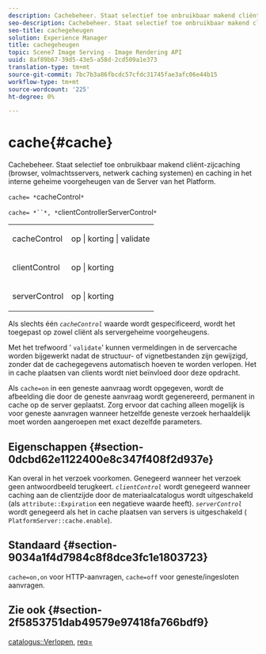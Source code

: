 ```yaml
---
description: Cachebeheer. Staat selectief toe onbruikbaar makend cliënt-zijcaching (browser, volmachtsservers, netwerk caching systemen) en caching in het interne geheime voorgeheugen van de Server van het Platform.
seo-description: Cachebeheer. Staat selectief toe onbruikbaar makend cliënt-zijcaching (browser, volmachtsservers, netwerk caching systemen) en caching in het interne geheime voorgeheugen van de Server van het Platform.
seo-title: cachegeheugen
solution: Experience Manager
title: cachegeheugen
topic: Scene7 Image Serving - Image Rendering API
uuid: 8af89b67-39d5-43e5-a58d-2cd509a1e373
translation-type: tm+mt
source-git-commit: 7bc7b3a86fbcdc57cfdc31745fae3afc06e44b15
workflow-type: tm+mt
source-wordcount: '225'
ht-degree: 0%

---
```



# cache{#cache}

Cachebeheer. Staat selectief toe onbruikbaar makend cliënt-zijcaching (browser, volmachtsservers, netwerk caching systemen) en caching in het interne geheime voorgeheugen van de Server van het Platform.

`cache= *`cacheControl`*`

`cache= *``*, *`clientControllerServerControl`*`

<table id="simpletable_CBB5DFBD48B444A4AA806B11299BC43E"> 
 <tr class="strow"> 
  <td class="stentry"> <p><span class="varname"> cacheControl</span> </p> </td> 
  <td class="stentry"> <p>op | korting | validate </p></td> 
 </tr> 
 <tr class="strow"> 
  <td class="stentry"> <p><span class="varname"> clientControl  </span> </p> </td> 
  <td class="stentry"> <p>op | korting </p></td> 
 </tr> 
 <tr class="strow"> 
  <td class="stentry"> <p><span class="varname"> serverControl  </span> </p></td> 
  <td class="stentry"> <p>op | korting </p></td> 
 </tr> 
</table>

Als slechts één *`cacheControl`* waarde wordt gespecificeerd, wordt het toegepast op zowel cliënt als servergeheime voorgeheugens.

Met het trefwoord &#39; `validate`&#39; kunnen vermeldingen in de servercache worden bijgewerkt nadat de structuur- of vignetbestanden zijn gewijzigd, zonder dat de cachegegevens automatisch hoeven te worden verlopen. Het in cache plaatsen van clients wordt niet beïnvloed door deze opdracht.

Als `cache=on` in een geneste aanvraag wordt opgegeven, wordt de afbeelding die door de geneste aanvraag wordt gegenereerd, permanent in cache op de server geplaatst. Zorg ervoor dat caching alleen mogelijk is voor geneste aanvragen wanneer hetzelfde geneste verzoek herhaaldelijk moet worden aangeroepen met exact dezelfde parameters.

## Eigenschappen {#section-0dcbd62e1122400e8c347f408f2d937e}

Kan overal in het verzoek voorkomen. Genegeerd wanneer het verzoek geen antwoordbeeld terugkeert. *`clientControl`* wordt genegeerd wanneer caching aan de clientzijde door de materiaalcatalogus wordt uitgeschakeld (als  `attribute::Expiration` een negatieve waarde heeft). *`serverControl`* wordt genegeerd als het in cache plaatsen van servers is uitgeschakeld (  `PlatformServer::cache.enable`).

## Standaard {#section-9034a1f4d7984c8f8dce3fc1e1803723}

`cache=on,on` voor HTTP-aanvragen,  `cache=off` voor geneste/ingesloten aanvragen.

## Zie ook {#section-2f5853751dab49579e97418fa766bdf9}

[catalogus::Verlopen](../../../../../ir-api/material-cat/image-rendering-api-ref/c-ir-material-catalog/c-ir-material-data-reference/r-ir-expiration-dataref.md#reference-5e93943abff54c93bf85aae3b911a3ce),  [req=](../../../../../ir-api/http-protocol/image-rendering-api-ref/c-ir-http-protocol-ref/c-ir-http-protocol-command-reference/r-ir-req.md#reference-792b1a663fb64261bd2de2a209b847fb)
